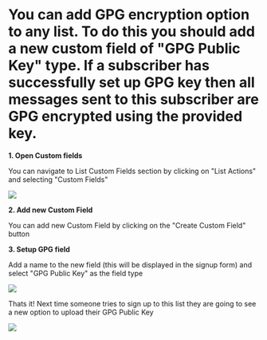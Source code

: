 # You can add GPG encryption option to any list. To do this you should add a new custom field of "GPG Public Key" type. If a subscriber has successfully set up GPG key then all messages sent to this subscriber are GPG encrypted using the provided key.

**1. Open Custom fields**

You can navigate to List Custom Fields section by clicking on "List Actions" and selecting "Custom Fields"

![](https://cldup.com/ALKqNSDRRV.png)

**2. Add new Custom Field**

You can add new Custom Field by clicking on the "Create Custom Field" button

**3. Setup GPG field**

Add a name to the new field (this will be displayed in the signup form) and select "GPG Public Key" as the field type

![](https://cldup.com/qDEMyzcUc9.png)

Thats it! Next time someone tries to sign up to this list they are going to see a new option to upload their GPG Public Key

![](https://cldup.com/WYBo0rYRav.png)